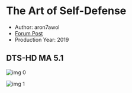 # The Art of Self-Defense

* Author: aron7awol
* [Forum Post](https://www.avsforum.com/threads/bass-eq-for-filtered-movies.2995212/post-58742390)
* Production Year: 2019

## DTS-HD MA 5.1

![img 0](https://i.imgur.com/44UMl5M.jpg)

![img 1](https://i.imgur.com/21DnikF.png)

